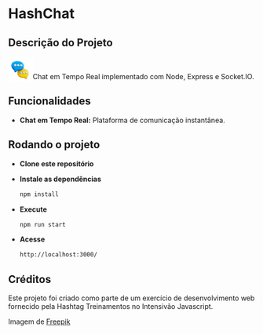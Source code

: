 # HashChat

## Descrição do Projeto

<img src="./public//assets//chat.png" style=width:50px; align="left"  alt="Balões de fala">
<br>

Chat em Tempo Real implementado com Node, Express e Socket.IO.

## Funcionalidades

- **Chat em Tempo Real:** Plataforma de
  comunicação instantânea.

## Rodando o projeto

- **Clone este repositório**

- **Instale as dependências**

  ```bash
  npm install
  ```

- **Execute**

  ```bash
  npm run start
  ```

- **Acesse**

  ```bash
  http://localhost:3000/
  ```

## Créditos

Este projeto foi criado como parte de um exercício de desenvolvimento web fornecido pela Hashtag Treinamentos no Intensivão Javascript.

Imagem de <a href="https://br.freepik.com/psd-gratuitas/renderizacao-3d-do-icone-da-interface-do-usuario-de-mensagens_70826414.htm#query=cute%203d%20chat&position=28&from_view=search&track=ais&uuid=266f736c-a16d-4135-8acb-71ce18d754ac">Freepik</a>
